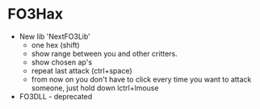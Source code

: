 # FO3Hax

* New lib 'NextFO3Lib'
  * one hex (shift)
  * show range between you and other critters.
  * show chosen ap's
  * repeat last attack (ctrl+space)
  * from now on you don't have to click every time you want to attack someone, just hold down lctrl+lmouse
* FO3DLL - deprecated
